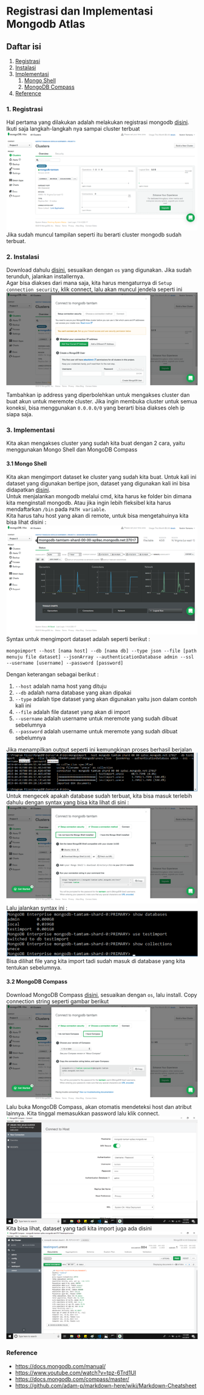 # Registrasi dan Implementasi Mongodb Atlas

## Daftar isi
1. [Registrasi](https://github.com/tamtama17/Mongodb/blob/master/README.md#1-registrasi)
2. [Instalasi](https://github.com/tamtama17/Mongodb/blob/master/README.md#2-instalasi)
3. [Implementasi](https://github.com/tamtama17/Mongodb/blob/master/README.md#3-implementasi)
   1. [Mongo Shell](https://github.com/tamtama17/Mongodb/blob/master/README.md#31-mongo-shell)
   2. [MongoDB Compass](https://github.com/tamtama17/Mongodb/blob/master/README.md#32-mongodb-compass)
4. [Reference](https://github.com/tamtama17/Mongodb/blob/master/README.md#reference)

### 1. Registrasi
Hal pertama yang dilakukan adalah melakukan registrasi mongodb [disini](https://cloud.mongodb.com/user#/atlas/register/accountProfile).   
Ikuti saja langkah-langkah nya sampai cluster terbuat   
![gambar1](https://github.com/tamtama17/Mongodb/blob/master/gambar/gambar1.png "gambar1")
Jika sudah muncul tampilan seperti itu berarti cluster mongodb sudah terbuat.

### 2. Instalasi
Download dahulu [disini](https://www.mongodb.com/download-center/community), sesuaikan dengan `os` yang digunakan. Jika sudah terunduh, jalankan installernya.   
Agar bisa diakses dari mana saja, kita harus mengaturnya di `Setup connection security`, klik connect, lalu akan muncul jendela seperti ini   
![gambar2](https://github.com/tamtama17/Mongodb/blob/master/gambar/gambar4.png "gambar2")   
Tambahkan ip address yang diperbolehkan untuk mengakses cluster dan buat akun untuk meremote cluster. Jika ingin membuka cluster untuk semua koneksi, bisa menggunakan `0.0.0.0/0` yang berarti bisa diakses oleh ip siapa saja.

### 3. Implementasi
Kita akan mengakses cluster yang sudah kita buat dengan 2 cara, yaitu menggunakan Mongo Shell dan MongoDB Compass
#### 3.1 Mongo Shell
Kita akan mengimport dataset ke cluster yang sudah kita buat. Untuk kali ini dataset yang digunakan bertipe json, dataset yang digunakan kali ini bisa didapatkan [disini](https://data.world/badosa/uneces-country-overview).   
Untuk menjalankan mongodb melalui cmd, kita harus ke folder bin dimana kita menginstall mongodb. Atau jika ingin lebih fleksibel kita harus mendaftarkan `/bin` pada `PATH variable`.   
Kita harus tahu host yang akan di remote, untuk bisa mengetahuinya kita bisa lihat disini :   
![gambar3](https://github.com/tamtama17/Mongodb/blob/master/gambar/gambar7.png "gambar3")   
Syntax untuk mengimport dataset adalah seperti berikut :
```
mongoimport --host [nama host] --db [nama db] --type json --file [path menuju file dataset] --jsonArray --authenticationDatabase admin --ssl --username [username] --password [password]
```
Dengan keterangan sebagai berikut :
1. `--host` adalah nama host yang dituju
2. `--db` adalah nama database yang akan dipakai
3. `--type` adalah tipe dataset yang akan digunakan yaitu json dalam contoh kali ini
4. `--file` adalah file dataset yang akan di import
5. `--username` adalah username untuk meremote yang sudah dibuat sebelumnya
6. `--password` adalah username untuk meremote yang sudah dibuat sebelumnya

Jika menampilkan output seperti ini kemungkinan proses berhasil berjalan   
![gambar4](https://github.com/tamtama17/Mongodb/blob/master/gambar/gambar3.png "gambar4")   
Untuk mengecek apakah database sudah terbuat, kita bisa masuk terlebih dahulu dengan syntax yang bisa kita lihat di sini :   
![gambar5](https://github.com/tamtama17/Mongodb/blob/master/gambar/gambar6.png "gambar5")   
Lalu jalankan syntax ini :   
![gambar6](https://github.com/tamtama17/Mongodb/blob/master/gambar/gambar5.png "gambar6")   
Bisa dilihat file yang kita import tadi sudah masuk di database yang kita tentukan sebelumnya.
#### 3.2 MongoDB Compass
Download MongoDB Compass [disini](https://www.mongodb.com/download-center/compass), sesuaikan dengan `os`, lalu install. Copy connection string seperti gambar berikut   
![gambar7](https://github.com/tamtama17/Mongodb/blob/master/gambar/gambar10.png "gambar7")   
Lalu buka MongoDB Compass, akan otomatis mendeteksi host dan atribut lainnya. Kita tinggal memasukkan password lalu klik connect.   
![gambar8](https://github.com/tamtama17/Mongodb/blob/master/gambar/gambar8.png "gambar8")   
Kita bisa lihat, dataset yang tadi kita import juga ada disini   
![gambar9](https://github.com/tamtama17/Mongodb/blob/master/gambar/gambar9.png "gambar9")   

### Reference
- https://docs.mongodb.com/manual/
- https://www.youtube.com/watch?v=tpz-6Trd1UI
- https://docs.mongodb.com/compass/master/
- https://github.com/adam-p/markdown-here/wiki/Markdown-Cheatsheet
